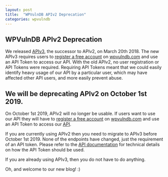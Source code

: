 ```yaml
---
layout: post
title:  "WPVulnDB APIv2 Deprecation"
categories: wpvulndb
---
```


## WPVulnDB APIv2 Deprecation

We released [APIv3](https://wpvulndb.com/api), the successor to APIv2, on March 20th 2018. The new APIv3 requires users to [register a free account](https://wpvulndb.com/users/sign_up) on [wpvulndb.com](https://wpvulndb.com/) and use an API Token to access our API. With the old APIv2, no user registration or API Tokens were required. Requiring API Tokens meant that we could easily identify heavy usage of our API by a particular user, which may have affected other API users, and more easily prevent abuse.

## We will be deprecating APIv2 on October 1st 2019.

On October 1st 2019, APIv2 will no longer be usable. If users want to use our API they will have to [register a free account](https://wpvulndb.com/users/sign_up) on [wpvulndb.com](https://wpvulndb.com/) and use an API Token to access our [API](https://wpvulndb.com/api).

If you are currently using APIv2 then you need to migrate to APIv3 before October 1st 2019. None of the endpoints have changed, just the requirement of an API token. Please refer to the [API documentation](https://wpvulndb.com/api) for technical details on how the API Token should be used. 

If you are already using APIv3, then you do not have to do anything.

Oh, and welcome to our new blog! :)
